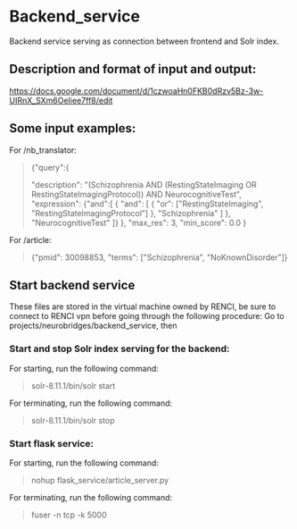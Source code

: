 # Backend_service
Backend service serving as connection between frontend and Solr index.

## Description and format of input and output:

https://docs.google.com/document/d/1czwoaHn0FKB0dRzv5Bz-3w-UIRnX_SXm6OeIiee7ff8/edit

## Some input examples:

For /nb_translator:

>{"query":{
>        
>  "description": "(Schizophrenia AND (RestingStateImaging OR RestingStateImagingProtocol)) AND NeurocognitiveTest",
>  "expression": {"and":[
>    {
>      "and": [ 
>        { "or": ["RestingStateImaging", "RestingStateImagingProtocol"] },
>        "Schizophrenia"
>      ]
>    },
>    "NeurocognitiveTest"
>  ]}
>},
>"max_res": 3,
>"min_score": 0.0 
>}

For /article:

>{"pmid": 30098853, "terms": ["Schizophrenia", "NoKnownDisorder"]}


## Start backend service
  These files are stored in the virtual machine owned by RENCI, be sure to connect to RENCI vpn before going through the following procedure:
  Go to projects/neurobridges/backend_service, then

### Start and stop Solr index serving for the backend:
  
 For starting, run the following command:
 
 > solr-8.11.1/bin/solr start
 
 For terminating, run the following command:
 
 > solr-8.11.1/bin/solr stop

### Start flask service:

  For starting, run the following command:
  
  > nohup flask_service/article_server.py
  
  For terminating, run the following command:
  
  > fuser -n tcp -k 5000

